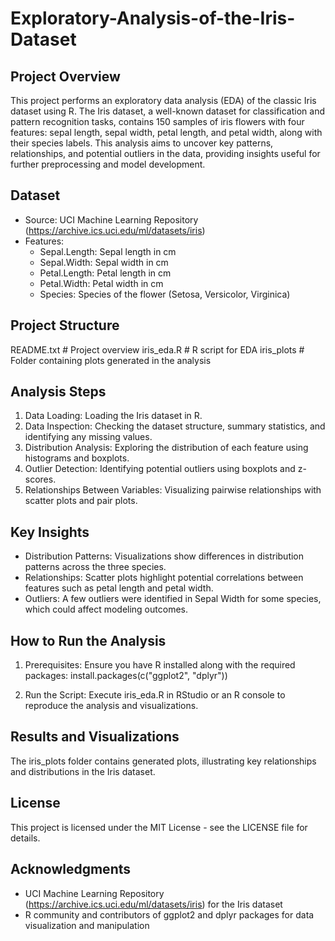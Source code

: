 # Exploratory-Analysis-of-the-Iris-Dataset

Project Overview
----------------
This project performs an exploratory data analysis (EDA) of the classic Iris dataset using R. 
The Iris dataset, a well-known dataset for classification and pattern recognition tasks, 
contains 150 samples of iris flowers with four features: sepal length, sepal width, petal 
length, and petal width, along with their species labels. This analysis aims to uncover 
key patterns, relationships, and potential outliers in the data, providing insights useful 
for further preprocessing and model development.

Dataset
-------
- Source: UCI Machine Learning Repository (https://archive.ics.uci.edu/ml/datasets/iris)  
- Features:  
  - Sepal.Length: Sepal length in cm  
  - Sepal.Width: Sepal width in cm  
  - Petal.Length: Petal length in cm  
  - Petal.Width: Petal width in cm  
  - Species: Species of the flower (Setosa, Versicolor, Virginica)

Project Structure
-----------------
README.txt               # Project overview
iris_eda.R               # R script for EDA
iris_plots               # Folder containing plots generated in the analysis

Analysis Steps
--------------
1. Data Loading: Loading the Iris dataset in R.
2. Data Inspection: Checking the dataset structure, summary statistics, and identifying any missing values.
3. Distribution Analysis: Exploring the distribution of each feature using histograms and boxplots.
4. Outlier Detection: Identifying potential outliers using boxplots and z-scores.
5. Relationships Between Variables: Visualizing pairwise relationships with scatter plots and pair plots.

Key Insights
------------
- Distribution Patterns: Visualizations show differences in distribution patterns across the three species.
- Relationships: Scatter plots highlight potential correlations between features such as petal length and petal width.
- Outliers: A few outliers were identified in Sepal Width for some species, which could affect modeling outcomes.

How to Run the Analysis
-----------------------
1. Prerequisites: Ensure you have R installed along with the required packages:
   install.packages(c("ggplot2", "dplyr"))

2. Run the Script: Execute iris_eda.R in RStudio or an R console to reproduce the analysis and visualizations.

Results and Visualizations
--------------------------
The iris_plots folder contains generated plots, illustrating key relationships and distributions in the Iris dataset.

License
-------
This project is licensed under the MIT License - see the LICENSE file for details.

Acknowledgments
---------------
- UCI Machine Learning Repository (https://archive.ics.uci.edu/ml/datasets/iris) for the Iris dataset
- R community and contributors of ggplot2 and dplyr packages for data visualization and manipulation
